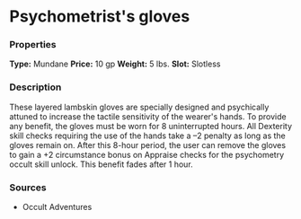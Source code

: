 ﻿---
Title: "Psychometrist's gloves"
Type: "Mundane"
Price: "10 gp"
Weight: "5 lbs."
Slot: "Slotless"
Description: |
  "These layered lambskin gloves are specially designed and psychically attuned to increase the tactile sensitivity of the wearer's hands. To provide any benefit, the gloves must be worn for 8 uninterrupted hours. All Dexterity skill checks requiring the use of the hands take a –2 penalty as long as the gloves remain on. After this 8-hour period, the user can remove the gloves to gain a +2 circumstance bonus on Appraise checks for the psychometry occult skill unlock. This benefit fades after 1 hour."
Sources: "['Occult Adventures']"
---

# Psychometrist's gloves

### Properties

**Type:** Mundane **Price:** 10 gp **Weight:** 5 lbs. **Slot:** Slotless

### Description

These layered lambskin gloves are specially designed and psychically attuned to increase the tactile sensitivity of the wearer's hands. To provide any benefit, the gloves must be worn for 8 uninterrupted hours. All Dexterity skill checks requiring the use of the hands take a –2 penalty as long as the gloves remain on. After this 8-hour period, the user can remove the gloves to gain a +2 circumstance bonus on Appraise checks for the psychometry occult skill unlock. This benefit fades after 1 hour.

### Sources

* Occult Adventures